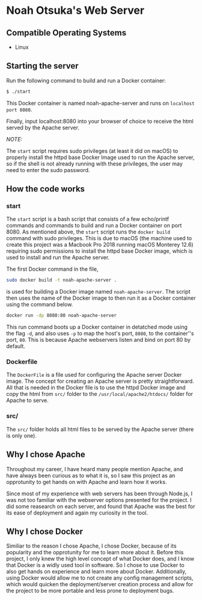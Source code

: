 # Noah Otsuka's Web Server

## Compatible Operating Systems

- Linux

## Starting the server



Run the following command to build and run a Docker container:

```bash
$ ./start
```

This Docker container is named noah-apache-server and runs on `localhost port 8080`.

Finally, input localhost:8080 into your browser of choice to receive the html served by the Apache server.

*NOTE:*

The `start` script requires sudo privileges (at least it did on macOS) to properly install the httpd base Docker Image used to run the Apache server, so if the shell is not already running with these privileges, the user may need to enter the sudo password.

## How the code works

### start

The `start` script is a bash script that consists of a few echo/printf commands and commands to build and run a Docker container on port 8080. As mentioned above, the `start` script runs the `docker build` command with sudo privileges. This is due to macOS (the machine used to create this project was a Macbook Pro 2018 running macOS Monterey 12.6) requiring sudo permissions to install the httpd base Docker image, which is used to install and run the Apache server.

The first Docker command in the file,

```bash
sudo docker build -t noah-apache-server .
```

is used for building a Docker image named `noah-apache-server`. The script then uses the name of the Docker image to then run it as a Docker container using the command below.

```bash
docker run -dp 8080:80 noah-apache-server
```

This run command boots up a Docker container in detatched mode using the flag `-d`, and also uses `-p` to map the host's port, `8080`, to the container''s port, `80`. This is because Apache webservers listen and bind on port 80 by default.

### Dockerfile

The `DockerFile` is a file used for configuring the Apache server Docker image. The concept for creating an Apache server is pretty straightforward. All that is needed in the Docker file is to use the httpd Docker image and copy the html from `src/` folder to the `/usr/local/apache2/htdocs/` folder for Apache to serve. 

### src/

The `src/` folder holds all html files to be served by the Apache server (there is only one). 

## Why I chose Apache

Throughout my career, I have heard many people mention Apache, and have always been curious as to what it is, so I saw this project as an opprotunity to get hands on with Apache and learn how it works.

Since most of my experience with web servers has been through Node.js, I was not too familiar with the webserver options presented for the project. I did some reasearch on each server, and found that Apache was the best for its ease of deployment and again my curiosity in the tool. 

## Why I chose Docker

Similiar to the reason I chose Apache, I chose Docker, because of its popularity and the opprotunity for me to learn more about it. Before this project, I only knew the high level concept of what Docker does, and I know that Docker is a widly used tool in software. So I chose to use Docker to also get hands on experience and learn more about Docker. Additionally, using Docker would allow me to not create any config management scripts, which would quicken the deployment/server creation process and allow for the project to be more portable and less prone to deployment bugs.
